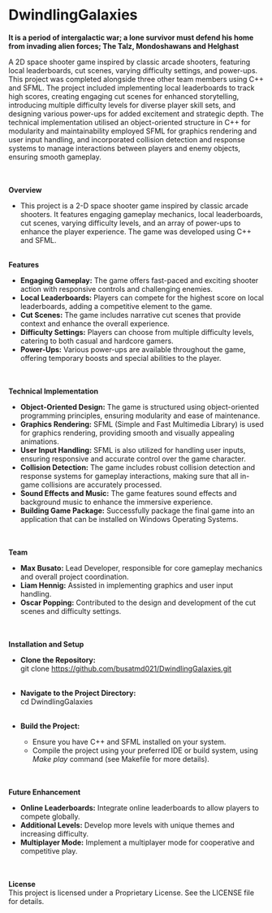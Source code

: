 # DwindlingGalaxies
**It is a period of intergalactic war; a lone survivor must defend his home from invading alien forces; The Talz, Mondoshawans and Helghast**<br/>

 A 2D space shooter game inspired by classic arcade shooters, featuring local leaderboards, cut scenes, varying difficulty settings, and power-ups. 
 This project was completed alongside three other team members using C++ and   SFML. The project included implementing local leaderboards to track 
 high scores, creating engaging cut scenes for enhanced storytelling, introducing multiple difficulty levels for diverse player skill sets, and 
 designing various power-ups for added excitement and strategic depth. The technical implementation utilised an object-oriented structure in C++ for 
 modularity and maintainability employed SFML for graphics rendering and user input handling, and incorporated collision detection and response systems 
 to manage interactions between players and enemy objects, ensuring smooth gameplay.<br/><br/><br/>


**Overview**
- This project is a 2-D space shooter game inspired by classic arcade shooters. It features engaging gameplay mechanics, local leaderboards, cut scenes, varying difficulty levels, and an array of power-ups to enhance the    player experience. The game was developed using C++ and SFML.<br/><br/>


**Features**
- **Engaging Gameplay:** The game offers fast-paced and exciting shooter action with responsive controls and challenging enemies.<br/>
- **Local Leaderboards:** Players can compete for the highest score on local leaderboards, adding a competitive element to the game.<br/>
- **Cut Scenes:** The game includes narrative cut scenes that provide context and enhance the overall experience.<br/>
- **Difficulty Settings:** Players can choose from multiple difficulty levels, catering to both casual and hardcore gamers.<br/>
- **Power-Ups:** Various power-ups are available throughout the game, offering temporary boosts and special abilities to the player.<br/><br/><br/>


**Technical Implementation**
 - **Object-Oriented Design:** The game is structured using object-oriented programming principles, ensuring modularity and ease of maintenance.<br/>
 - **Graphics Rendering:** SFML (Simple and Fast Multimedia Library) is used for graphics rendering, providing smooth and visually appealing animations.<br/>
 - **User Input Handling:** SFML is also utilized for handling user inputs, ensuring responsive and accurate control over the game character.<br/>
 - **Collision Detection:** The game includes robust collision detection and response systems for gameplay interactions, making sure that all in-game collisions are accurately processed.<br/>
 - **Sound Effects and Music:** The game features sound effects and background music to enhance the immersive experience.<br/>
 - **Building Game Package:** Successfully package the final game into an application that can be installed on Windows Operating Systems.<br/><br/><br/>
 


**Team**
- **Max Busato:** Lead Developer, responsible for core gameplay mechanics and overall project coordination.<br/>
- **Liam Hennig:** Assisted in implementing graphics and user input handling.<br/>
- **Oscar Popping:** Contributed to the design and development of the cut scenes and difficulty settings.<br/><br/><br/>


**Installation and Setup**
- **Clone the Repository:**<br/>
  git clone https://github.com/busatmd021/DwindlingGalaxies.git<br/><br/>

- **Navigate to the Project Directory:**<br/>
  cd DwindlingGalaxies<br/><br/>
 
- **Build the Project:**
  - Ensure you have C++ and SFML installed on your system.<br/>
  - Compile the project using your preferred IDE or build system, using _Make play_ command (see Makefile for more details).<br/><br/><br/>


**Future Enhancement**
- **Online Leaderboards:** Integrate online leaderboards to allow players to compete globally.<br/>
- **Additional Levels:** Develop more levels with unique themes and increasing difficulty.<br/>
- **Multiplayer Mode:** Implement a multiplayer mode for cooperative and competitive play.<br/><br/><br/>


**License**<br/>
This project is licensed under a Proprietary License. See the LICENSE file for details.<br/>
